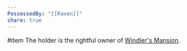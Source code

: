 ```yaml
---
PossessedBy: "[[Raven]]"
share: true
---
```

#item 
The holder is the rightful owner of [Windler's Mansion](Windler's%20Mansion.md).
